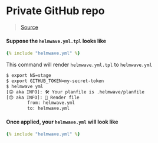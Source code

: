 # Private GitHub repo 

> [Source](https://github.com/helmwave/docs/tree/main/docs/examples/private-github-repo)



#### Suppose the `helmwave.yml.tpl` looks like


```yaml
{% include "helmwave.yml" %}
```


This command will render `helmwave.yml.tpl` to `helmwave.yml`

```bash
$ export NS=stage
$ export GITHUB_TOKEN=my-secret-token
$ helmwave yml
[🙃 aka INFO]: 🛠 Your planfile is .helmwave/planfile
[🙃 aka INFO]: 📄 Render file
        from: helmwave.yml
        to: helmwave.yml
```

#### Once applied, your `helmwave.yml` will look like

```yaml
{% include "helmwave.yml" %}
```


